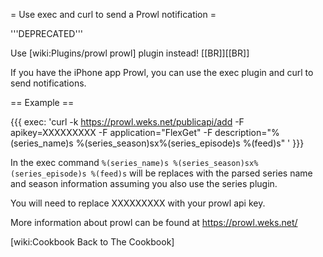 = Use exec and curl to send a Prowl notification =

'''DEPRECATED'''

Use [wiki:Plugins/prowl prowl] plugin instead!
[[BR]][[BR]]


If you have the iPhone app Prowl, you can use the exec plugin and curl to send notifications.

== Example ==

{{{
exec: 'curl -k https://prowl.weks.net/publicapi/add -F apikey=XXXXXXXXX -F application="FlexGet" -F description="%(series_name)s %(series_season)sx%(series_episode)s %(feed)s" '
}}}

In the exec command `%(series_name)s %(series_season)sx%(series_episode)s %(feed)s` will be replaces with the parsed series name and season information assuming you also use the series plugin.

You will need to replace XXXXXXXXX with your prowl api key.

More information about prowl can be found at https://prowl.weks.net/

[wiki:Cookbook Back to The Cookbook]